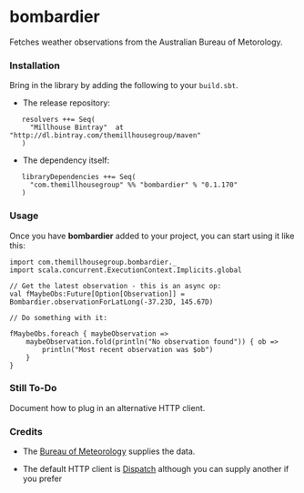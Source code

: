 bombardier
============================

Fetches weather observations from the Australian Bureau of Metorology.


### Installation

Bring in the library by adding the following to your ```build.sbt```. 

  - The release repository: 

```
   resolvers ++= Seq(
     "Millhouse Bintray"  at "http://dl.bintray.com/themillhousegroup/maven"
   )
```
  - The dependency itself: 

```
   libraryDependencies ++= Seq(
     "com.themillhousegroup" %% "bombardier" % "0.1.170"
   )

```

### Usage

Once you have __bombardier__ added to your project, you can start using it like this:

```
import com.themillhousegroup.bombardier._
import scala.concurrent.ExecutionContext.Implicits.global

// Get the latest observation - this is an async op:
val fMaybeObs:Future[Option[Observation]] = Bombardier.observationForLatLong(-37.23D, 145.67D) 

// Do something with it:

fMaybeObs.foreach { maybeObservation =>
	maybeObservation.fold(println("No observation found")) { ob =>
		println("Most recent observation was $ob")
	}
}
```


### Still To-Do
Document how to plug in an alternative HTTP client.

### Credits

 - The [Bureau of Meteorology](http://reg.bom.gov.au/catalogue/data-feeds.shtml) supplies the data.
 
 - The default HTTP client is [Dispatch](http://dispatch.databinder.net/Dispatch.html) although you can supply another if you prefer 

